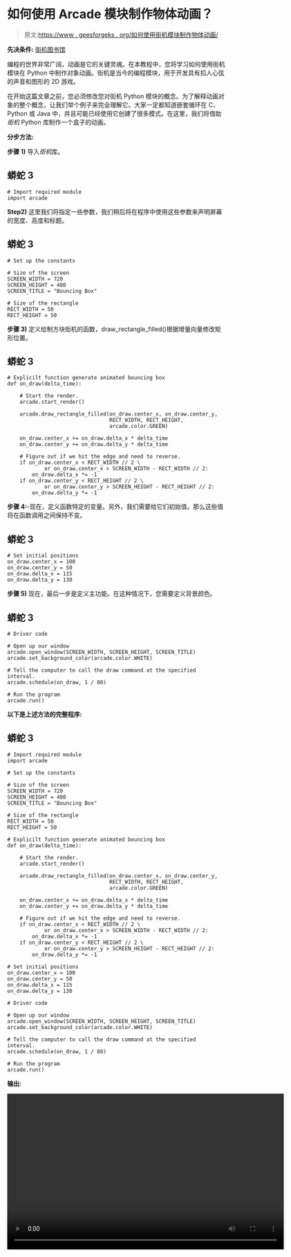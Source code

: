 # 如何使用 Arcade 模块制作物体动画？

> 原文:[https://www . geesforgeks . org/如何使用街机模块制作物体动画/](https://www.geeksforgeeks.org/how-to-animate-an-object-using-arcade-module/)

**先决条件:** [街机图书馆](https://www.geeksforgeeks.org/arcade-library-in-python/)

编程的世界非常广阔，动画是它的关键灵魂。在本教程中，您将学习如何使用街机模块在 Python 中制作对象动画。街机是当今的编程模块，用于开发具有扣人心弦的声音和图形的 2D 游戏。

在开始这篇文章之前，您必须修改您对街机 Python 模块的概念。为了解释动画对象的整个概念，让我们举个例子来完全理解它。大家一定都知道嵌套循环在 C、Python 或 Java 中，并且可能已经使用它创建了很多模式。在这里，我们将借助*街机* Python 库制作一个盒子的动画。

**分步方法:**

**步骤 1)** 导入*街机*库。

## 蟒蛇 3

```
# Import required module 
import arcade
```

**Step2)** 这里我们将指定一些参数，我们稍后将在程序中使用这些参数来声明屏幕的宽度、高度和标题。

## 蟒蛇 3

```
# Set up the constants

# Size of the screen
SCREEN_WIDTH = 720
SCREEN_HEIGHT = 480
SCREEN_TITLE = "Bouncing Box"

# Size of the rectangle
RECT_WIDTH = 50
RECT_HEIGHT = 50
```

**步骤 3)** 定义绘制方块街机的函数，draw_rectangle_filled()根据增量向量修改矩形位置。

## 蟒蛇 3

```
# Explicilt function generate animated bouncing box
def on_draw(delta_time):

    # Start the render.
    arcade.start_render()

    arcade.draw_rectangle_filled(on_draw.center_x, on_draw.center_y,
                                 RECT_WIDTH, RECT_HEIGHT,
                                 arcade.color.GREEN)

    on_draw.center_x += on_draw.delta_x * delta_time
    on_draw.center_y += on_draw.delta_y * delta_time

    # Figure out if we hit the edge and need to reverse.
    if on_draw.center_x < RECT_WIDTH // 2 \
            or on_draw.center_x > SCREEN_WIDTH - RECT_WIDTH // 2:
        on_draw.delta_x *= -1
    if on_draw.center_y < RECT_HEIGHT // 2 \
            or on_draw.center_y > SCREEN_HEIGHT - RECT_HEIGHT // 2:
        on_draw.delta_y *= -1
```

**步骤 4:**-现在，定义函数特定的变量。另外，我们需要给它们初始值。那么这些值将在函数调用之间保持不变。

## 蟒蛇 3

```
# Set initial positions
on_draw.center_x = 100
on_draw.center_y = 50
on_draw.delta_x = 115
on_draw.delta_y = 130
```

**步骤 5)** 现在，最后一步是定义主功能。在这种情况下，您需要定义背景颜色。

## 蟒蛇 3

```
# Driver code

# Open up our window
arcade.open_window(SCREEN_WIDTH, SCREEN_HEIGHT, SCREEN_TITLE)
arcade.set_background_color(arcade.color.WHITE)

# Tell the computer to call the draw command at the specified interval.
arcade.schedule(on_draw, 1 / 80)

# Run the program
arcade.run()
```

**以下是上述方法的完整程序:**

## 蟒蛇 3

```
# Import required module
import arcade

# Set up the constants

# Size of the screen
SCREEN_WIDTH = 720
SCREEN_HEIGHT = 480
SCREEN_TITLE = "Bouncing Box"

# Size of the rectangle
RECT_WIDTH = 50
RECT_HEIGHT = 50

# Explicilt function generate animated bouncing box
def on_draw(delta_time):

    # Start the render.
    arcade.start_render()

    arcade.draw_rectangle_filled(on_draw.center_x, on_draw.center_y,
                                 RECT_WIDTH, RECT_HEIGHT,
                                 arcade.color.GREEN)

    on_draw.center_x += on_draw.delta_x * delta_time
    on_draw.center_y += on_draw.delta_y * delta_time

    # Figure out if we hit the edge and need to reverse.
    if on_draw.center_x < RECT_WIDTH // 2 \
            or on_draw.center_x > SCREEN_WIDTH - RECT_WIDTH // 2:
        on_draw.delta_x *= -1
    if on_draw.center_y < RECT_HEIGHT // 2 \
            or on_draw.center_y > SCREEN_HEIGHT - RECT_HEIGHT // 2:
        on_draw.delta_y *= -1

# Set initial positions
on_draw.center_x = 100
on_draw.center_y = 50
on_draw.delta_x = 115
on_draw.delta_y = 130

# Driver code

# Open up our window
arcade.open_window(SCREEN_WIDTH, SCREEN_HEIGHT, SCREEN_TITLE)
arcade.set_background_color(arcade.color.WHITE)

# Tell the computer to call the draw command at the specified interval.
arcade.schedule(on_draw, 1 / 80)

# Run the program
arcade.run()
```

**输出:**

<video class="wp-video-shortcode" id="video-495737-1" width="640" height="360" preload="metadata" controls=""><source type="video/mp4" src="https://media.geeksforgeeks.org/wp-content/uploads/20201006231620/Bouncing-Box.mp4?_=1">[https://media.geeksforgeeks.org/wp-content/uploads/20201006231620/Bouncing-Box.mp4](https://media.geeksforgeeks.org/wp-content/uploads/20201006231620/Bouncing-Box.mp4)</video>